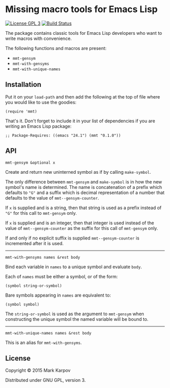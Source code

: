 # Missing macro tools for Emacs Lisp

[![License GPL 3](https://img.shields.io/badge/license-GPL_3-green.svg)](http://www.gnu.org/licenses/gpl-3.0.txt)
[![Build Status](https://travis-ci.org/mrkkrp/mmt.svg?branch=master)](https://travis-ci.org/mrkkrp/mmt)

The package contains classic tools for Emacs Lisp developers who want to
write macros with convenience.

The following functions and macros are present:

* `mmt-gensym`
* `mmt-with-gensyms`
* `mmt-with-unique-names`

## Installation

Put it on your `load-path` and then add the following at the top of file
where you would like to use the goodies:

```emacs-lisp
(require 'mmt)
```

That's it. Don't forget to include it in your list of dependencies if you
are writing an Emacs Lisp package:

```emacs-lisp
;; Package-Requires: ((emacs "24.1") (mmt "0.1.0"))
```

## API

```
mmt-gensym &optional x
```

Create and return new uninterned symbol as if by calling `make-symbol`.

The only difference between `mmt-gensym` and `make-symbol` is in how the new
symbol's name is determined. The name is concatenation of a prefix which
defaults to `"G"` and a suffix which is decimal representation of a number
that defaults to the value of `mmt--gensym-counter`.

If `x` is supplied and is a string, then that string is used as a prefix
instead of `"G"` for this call to `mmt-gensym` only.

If `x` is supplied and is an integer, then that integer is used instead of
the value of `mmt--gensym-counter` as the suffix for this call of
`mmt-gensym` only.

If and only if no explicit suffix is supplied `mmt--gensym-counter` is
incremented after it is used.

----

```
mmt-with-gensyms names &rest body
```

Bind each variable in `names` to a unique symbol and evaluate `body`.

Each of `names` must be either a symbol, or of the form:

```
(symbol string-or-symbol)
```

Bare symbols appearing in `names` are equivalent to:

```
(symbol symbol)
```

The `string-or-symbol` is used as the argument to `mmt-gensym` when
constructing the unique symbol the named variable will be bound to.

----

```
mmt-with-unique-names names &rest body
```

This is an alias for `mmt-with-gensyms`.

## License

Copyright © 2015 Mark Karpov

Distributed under GNU GPL, version 3.
